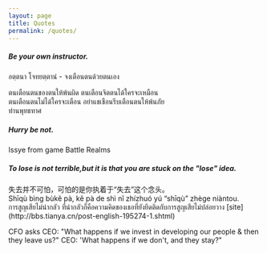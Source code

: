```yaml
---
layout: page
title: Quotes
permalink: /quotes/
---
```


<h5>Be your own instructor.</h5>
อตฺตนา โจทยตฺตานํ - จงเตือนตนด้วยตนเอง


ตนเตือนตนของตนให้พ้นผิด    ตนเตือนจิตตนได้ใครจะเหมือน<br>
ตนเตือนตนไม่ได้ใครจะเตือน   อย่าแชเชือนรีบเตือนตนให้พ้นภัย<br>
ท่านพุทธทาศ

<h5>Hurry be not.</h5>
Issye from game Battle Realms


<h5>To lose is not terrible,but it is that you are stuck on the "lose" idea.</h5>
失去并不可怕，可怕的是你执着于“失去”这个念头。<br>
Shīqù bìng bùkě pà, kě pà de shì nǐ zhízhuó yú “shīqù” zhège niàntou.<br>
การสูญเสียไม่น่ากลัว ที่น่ากลัวก็คือความคิดของเธอที่ยังยึดติดกับการสูญเสียไม่ปล่อยวาง 
[site](http://bbs.tianya.cn/post-english-195274-1.shtml)

CFO asks CEO: "What happens if we invest in developing our people & then they leave us?" 
CEO: 'What happens if we don't, and they stay?"